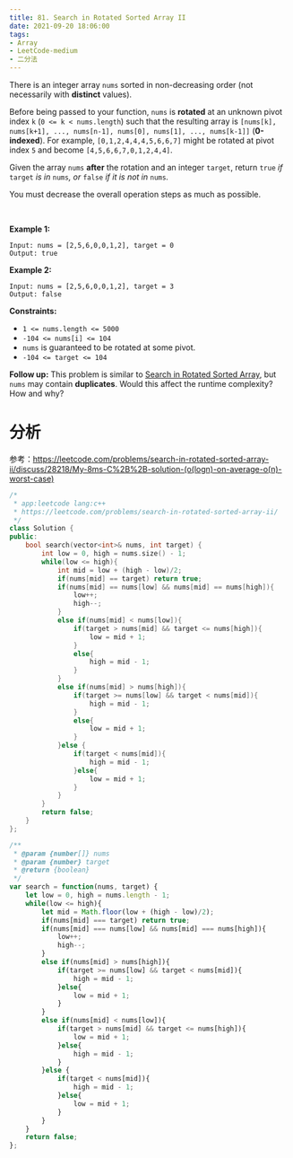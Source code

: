 ```yaml
---
title: 81. Search in Rotated Sorted Array II
date: 2021-09-20 18:06:00
tags:
- Array
- LeetCode-medium
- 二分法
---
```


There is an integer array `nums` sorted in non-decreasing order (not necessarily with **distinct** values).

Before being passed to your function, `nums` is **rotated** at an unknown pivot index `k` (`0 <= k < nums.length`) such that the resulting array is `[nums[k], nums[k+1], ..., nums[n-1], nums[0], nums[1], ..., nums[k-1]]` (**0-indexed**). For example, `[0,1,2,4,4,4,5,6,6,7]` might be rotated at pivot index `5` and become `[4,5,6,6,7,0,1,2,4,4]`.

Given the array `nums` **after** the rotation and an integer `target`, return `true` *if* `target` *is in* `nums`*, or* `false` *if it is not in* `nums`*.*

You must decrease the overall operation steps as much as possible.

​       <!-- more -->

**Example 1:**

```
Input: nums = [2,5,6,0,0,1,2], target = 0
Output: true
```

**Example 2:**

```
Input: nums = [2,5,6,0,0,1,2], target = 3
Output: false
```

 

**Constraints:**

- `1 <= nums.length <= 5000`
- `-104 <= nums[i] <= 104`
- `nums` is guaranteed to be rotated at some pivot.
- `-104 <= target <= 104`

 

**Follow up:** This problem is similar to [Search in Rotated Sorted Array](https://leetcode.com/problems/search-in-rotated-sorted-array/description/), but `nums` may contain **duplicates**. Would this affect the runtime complexity? How and why?

# 分析

参考：https://leetcode.com/problems/search-in-rotated-sorted-array-ii/discuss/28218/My-8ms-C%2B%2B-solution-(o(logn)-on-average-o(n)-worst-case)

```c++
/*
 * app:leetcode lang:c++
 * https://leetcode.com/problems/search-in-rotated-sorted-array-ii/
 */
class Solution {
public:
    bool search(vector<int>& nums, int target) {
        int low = 0, high = nums.size() - 1;
        while(low <= high){
            int mid = low + (high - low)/2;
            if(nums[mid] == target) return true;
            if(nums[mid] == nums[low] && nums[mid] == nums[high]){
                low++;
                high--;
            }
            else if(nums[mid] < nums[low]){
                if(target > nums[mid] && target <= nums[high]){
                    low = mid + 1;
                }
                else{
                    high = mid - 1;
                }
            }
            else if(nums[mid] > nums[high]){
                if(target >= nums[low] && target < nums[mid]){
                    high = mid - 1;
                }
                else{
                    low = mid + 1;
                }
            }else {
                if(target < nums[mid]){
                    high = mid - 1;
                }else{
                    low = mid + 1;
                }
            }
        }
        return false;
    }
};
```



```js
/**
 * @param {number[]} nums
 * @param {number} target
 * @return {boolean}
 */
var search = function(nums, target) {
    let low = 0, high = nums.length - 1;
    while(low <= high){
        let mid = Math.floor(low + (high - low)/2);
        if(nums[mid] === target) return true;
        if(nums[mid] === nums[low] && nums[mid] === nums[high]){
            low++;
            high--;
        }
        else if(nums[mid] > nums[high]){
            if(target >= nums[low] && target < nums[mid]){
                high = mid - 1;
            }else{
                low = mid + 1;
            }
        }
        else if(nums[mid] < nums[low]){
            if(target > nums[mid] && target <= nums[high]){
                low = mid + 1;
            }else{
                high = mid - 1;
            }
        }else {
            if(target < nums[mid]){
                high = mid - 1;
            }else{
                low = mid + 1;
            }
        }
    }
    return false;
};
```

